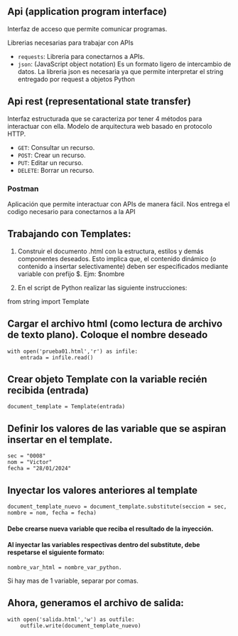 ## Api (application program interface)
Interfaz de acceso que permite comunicar programas.

Librerias necesarias para trabajar con APIs

- `requests`: Libreria para conectarnos a APIs.
- `json`: (JavaScript object notation) Es un formato ligero de intercambio de datos. La libreria json es necesaria ya que permite interpretar el string entregado por request a objetos Python

## Api  rest (representational state transfer)
Interfaz estructurada que se caracteriza por tener 4 métodos para interactuar con ella. Modelo de arquitectura web basado en protocolo HTTP.
 
- `GET`: Consultar un recurso.
- `POST`: Crear un recurso.
- `PUT`: Editar un recurso.
- `DELETE`: Borrar un recurso.

### Postman
Aplicación que permite interactuar con APIs de manera fácil. Nos entrega el codigo necesario para conectarnos a la API
## Trabajando con Templates:

1) Construir el documento .html con la estructura, estilos y demás componentes deseados.
Esto implica que, el contenido dinámico (o contenido a insertar selectivamente) deben ser 
especificados mediante variable con prefijo $.  Ejm:   $nombre

2) En el script de Python realizar las siguiente instrucciones:

from string import Template

## Cargar el archivo html (como lectura de archivo de texto plano). Coloque el nombre deseado

    with open('prueba01.html','r') as infile:
        entrada = infile.read()

## Crear objeto Template con la variable recién recibida (entrada)

    document_template = Template(entrada)

## Definir los valores de las variable que se aspiran insertar en el template.
    sec = "0008"  
    nom = "Victor"  
    fecha = "28/01/2024"  

## Inyectar los valores anteriores al template

    document_template_nuevo = document_template.substitute(seccion = sec, nombre = nom, fecha = fecha)  
#### Debe crearse nueva variable que reciba el resultado de la inyección.  
#### Al inyectar las variables respectivas dentro del substitute, debe respetarse el siguiente formato:  
    nombre_var_html = nombre_var_python.  
Si hay mas de 1 variable, separar por comas.

## Ahora, generamos el archivo de salida:

    with open('salida.html','w') as outfile:
        outfile.write(document_template_nuevo)
